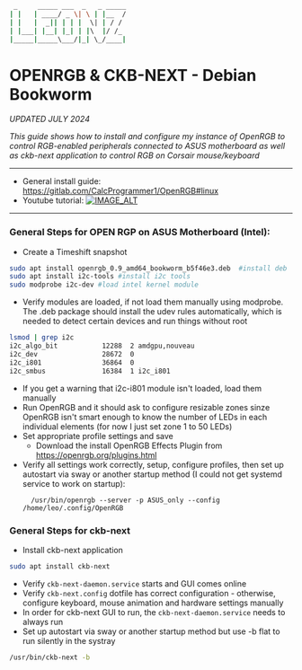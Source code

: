 ```sh
 _     _____ ___  _   _ _____
| |   | ____/ _ \| \ | |__  /
| |   |  _|| | | |  \| | / / 
| |___| |__| |_| | |\  |/ /_ 
|_____|_____\___/|_| \_/____|
```

# OPENRGB & CKB-NEXT - Debian Bookworm

_UPDATED JULY 2024_

_This guide shows how to install and configure my instance of OpenRGB to control RGB-enabled peripherals connected to ASUS motherboard as well as ckb-next application to control RGB on Corsair mouse/keyboard_
 
***
- General install guide: https://gitlab.com/CalcProgrammer1/OpenRGB#linux
- Youtube tutorial: [![IMAGE_ALT](https://img.youtube.com/vi/uJofwpZl6y4/0.jpg)](https://www.youtube.com/watch?v=uJofwpZl6y4)
***
### General Steps for OPEN RGP on ASUS Motherboard (Intel):
- Create a Timeshift snapshot
```bash
sudo apt install openrgb_0.9_amd64_bookworm_b5f46e3.deb  #install deb
sudo apt install i2c-tools #install i2c tools
sudo modprobe i2c-dev #load intel kernel module
```

- Verify modules are loaded, if not load them manually using modprobe. The .deb package should install the udev rules automatically, which is needed to detect certain devices and run things without root
```bash
lsmod | grep i2c
i2c_algo_bit           12288  2 amdgpu,nouveau
i2c_dev                28672  0
i2c_i801               36864  0
i2c_smbus              16384  1 i2c_i801
```
- If you get a warning that i2c-i801 module isn't loaded, load them manually
- Run OpenRGB and it should ask to configure resizable zones sinze OpenRGB isn't smart enough to know the number of LEDs in each individual elements (for now I just set zone 1 to 50 LEDs)
- Set appropriate profile settings and save
	+ Download the install OpenRGB Effects Plugin from https://openrgb.org/plugins.html
- Verify all settings work correctly, setup, configure profiles, then set up autostart via sway or another startup method (I could not get systemd service to work on startup):
	```
	  /usr/bin/openrgb --server -p ASUS_only --config /home/leo/.config/OpenRGB
	```

### General Steps for ckb-next
- Install ckb-next application 
```bash
sudo apt install ckb-next
```
- Verify `ckb-next-daemon.service` starts and GUI comes online
- Verify `ckb-next.config` dotfile has correct configuration - otherwise, configure keyboard, mouse animation and hardware settings manually
- In order for ckb-next GUI to run, the `ckb-next-daemon.service` needs to always run
- Set up autostart via sway or another startup method but use -b flat to run silently in the systray
```bash
/usr/bin/ckb-next -b
```
